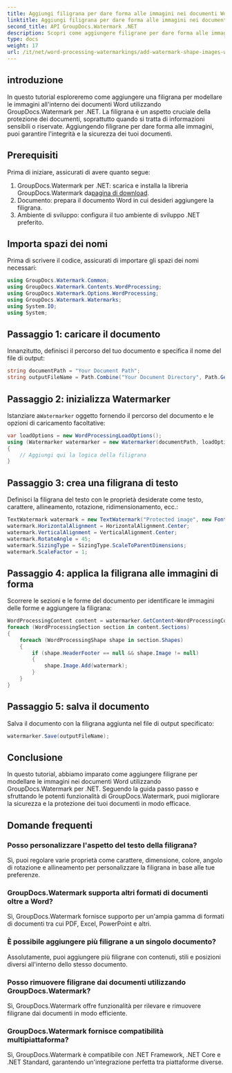 ```yaml
---
title: Aggiungi filigrana per dare forma alle immagini nei documenti Word
linktitle: Aggiungi filigrana per dare forma alle immagini nei documenti Word
second_title: API GroupDocs.Watermark .NET
description: Scopri come aggiungere filigrane per dare forma alle immagini nei documenti Word utilizzando GroupDocs.Watermark per .NET. Migliora la sicurezza dei documenti con questo tutorial.
type: docs
weight: 17
url: /it/net/word-processing-watermarkings/add-watermark-shape-images-word-docs/
---
```

## introduzione
In questo tutorial esploreremo come aggiungere una filigrana per modellare le immagini all'interno dei documenti Word utilizzando GroupDocs.Watermark per .NET. La filigrana è un aspetto cruciale della protezione dei documenti, soprattutto quando si tratta di informazioni sensibili o riservate. Aggiungendo filigrane per dare forma alle immagini, puoi garantire l'integrità e la sicurezza dei tuoi documenti.
## Prerequisiti
Prima di iniziare, assicurati di avere quanto segue:
1.  GroupDocs.Watermark per .NET: scarica e installa la libreria GroupDocs.Watermark da[pagina di download](https://releases.groupdocs.com/Watermark/net/).
2. Documento: prepara il documento Word in cui desideri aggiungere la filigrana.
3. Ambiente di sviluppo: configura il tuo ambiente di sviluppo .NET preferito.
## Importa spazi dei nomi
Prima di scrivere il codice, assicurati di importare gli spazi dei nomi necessari:
```csharp
using GroupDocs.Watermark.Common;
using GroupDocs.Watermark.Contents.WordProcessing;
using GroupDocs.Watermark.Options.WordProcessing;
using GroupDocs.Watermark.Watermarks;
using System.IO;
using System;
```
## Passaggio 1: caricare il documento
Innanzitutto, definisci il percorso del tuo documento e specifica il nome del file di output:
```csharp
string documentPath = "Your Document Path";
string outputFileName = Path.Combine("Your Document Directory", Path.GetFileName(documentPath));
```
## Passaggio 2: inizializza Watermarker
 Istanziare a`Watermarker` oggetto fornendo il percorso del documento e le opzioni di caricamento facoltative:
```csharp
var loadOptions = new WordProcessingLoadOptions();
using (Watermarker watermarker = new Watermarker(documentPath, loadOptions))
{
    // Aggiungi qui la logica della filigrana
}
```
## Passaggio 3: crea una filigrana di testo
Definisci la filigrana del testo con le proprietà desiderate come testo, carattere, allineamento, rotazione, ridimensionamento, ecc.:
```csharp
TextWatermark watermark = new TextWatermark("Protected image", new Font("Arial", 8));
watermark.HorizontalAlignment = HorizontalAlignment.Center;
watermark.VerticalAlignment = VerticalAlignment.Center;
watermark.RotateAngle = 45;
watermark.SizingType = SizingType.ScaleToParentDimensions;
watermark.ScaleFactor = 1;
```
## Passaggio 4: applica la filigrana alle immagini di forma
Scorrere le sezioni e le forme del documento per identificare le immagini delle forme e aggiungere la filigrana:
```csharp
WordProcessingContent content = watermarker.GetContent<WordProcessingContent>();
foreach (WordProcessingSection section in content.Sections)
{
    foreach (WordProcessingShape shape in section.Shapes)
    {
        if (shape.HeaderFooter == null && shape.Image != null)
        {
            shape.Image.Add(watermark);
        }
    }
}
```
## Passaggio 5: salva il documento
Salva il documento con la filigrana aggiunta nel file di output specificato:
```csharp
watermarker.Save(outputFileName);
```

## Conclusione
In questo tutorial, abbiamo imparato come aggiungere filigrane per modellare le immagini nei documenti Word utilizzando GroupDocs.Watermark per .NET. Seguendo la guida passo passo e sfruttando le potenti funzionalità di GroupDocs.Watermark, puoi migliorare la sicurezza e la protezione dei tuoi documenti in modo efficace.
## Domande frequenti
### Posso personalizzare l'aspetto del testo della filigrana?
Sì, puoi regolare varie proprietà come carattere, dimensione, colore, angolo di rotazione e allineamento per personalizzare la filigrana in base alle tue preferenze.
### GroupDocs.Watermark supporta altri formati di documenti oltre a Word?
Sì, GroupDocs.Watermark fornisce supporto per un'ampia gamma di formati di documenti tra cui PDF, Excel, PowerPoint e altri.
### È possibile aggiungere più filigrane a un singolo documento?
Assolutamente, puoi aggiungere più filigrane con contenuti, stili e posizioni diversi all'interno dello stesso documento.
### Posso rimuovere filigrane dai documenti utilizzando GroupDocs.Watermark?
Sì, GroupDocs.Watermark offre funzionalità per rilevare e rimuovere filigrane dai documenti in modo efficiente.
### GroupDocs.Watermark fornisce compatibilità multipiattaforma?
Sì, GroupDocs.Watermark è compatibile con .NET Framework, .NET Core e .NET Standard, garantendo un'integrazione perfetta tra piattaforme diverse.